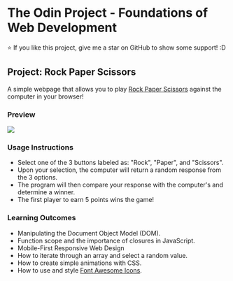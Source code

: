 # The Odin Project - Foundations of Web Development

:star: If you like this project, give me a star on GitHub to show some support! :D

## Project: Rock Paper Scissors

A simple webpage that allows you to play [Rock Paper Scissors](https://rock-paper-scissors.brianveebee.repl.co/) against the computer in your browser!

### Preview
![](https://user-images.githubusercontent.com/80178792/186989728-3c9b12f6-9f94-4da0-93a3-2f1e9d8d0bba.gif)

### Usage Instructions

- Select one of the 3 buttons labeled as: "Rock", "Paper", and "Scissors".
- Upon your selection, the computer will return a random response from the 3 options.
- The program will then compare your response with the computer's and determine a winner.
- The first player to earn 5 points wins the game!

### Learning Outcomes

- Manipulating the Document Object Model (DOM).
- Function scope and the importance of closures in JavaScript.
- Mobile-First Responsive Web Design
- How to iterate through an array and select a random value.
- How to create simple animations with CSS.
- How to use and style [Font Awesome Icons](https://fontawesome.com/).
